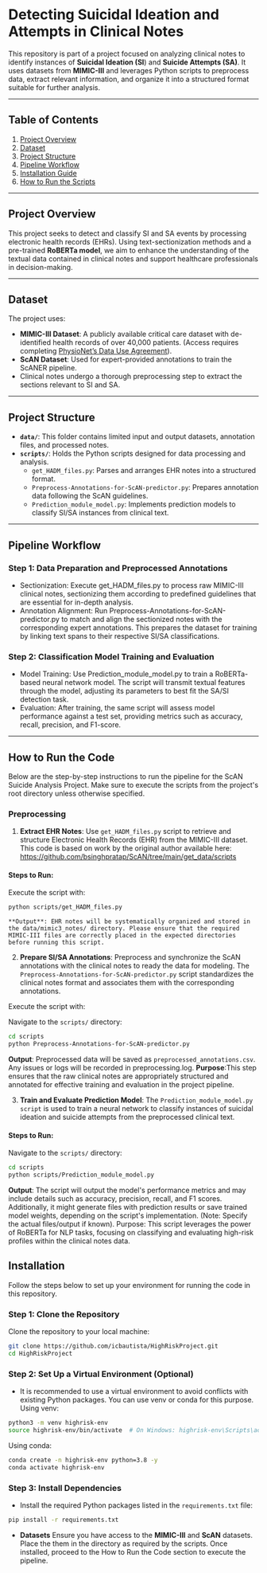 # Detecting Suicidal Ideation and Attempts in Clinical Notes

This repository is part of a project focused on analyzing clinical notes to identify instances of **Suicidal Ideation (SI**) and **Suicide Attempts (SA)**. It uses datasets from **MIMIC-III** and leverages Python scripts to preprocess data, extract relevant information, and organize it into a structured format suitable for further analysis.


---

## Table of Contents

1. [Project Overview](#project-overview)
2. [Dataset](#dataset)
3. [Project Structure](#project-structure)
4. [Pipeline Workflow](#pipeline-workflow)
5. [Installation Guide](#installation-guide)
6. [How to Run the Scripts](#how-to-run-the-scripts)
---

## Project Overview

This project seeks to detect and classify SI and SA events by processing electronic health records (EHRs). Using text-sectionization methods and a pre-trained **RoBERTa model**, we aim to enhance the understanding of the textual data contained in clinical notes and support healthcare professionals in decision-making.

---

## Dataset

The project uses:
- **MIMIC-III Dataset**: A publicly available critical care dataset with de-identified health records of over 40,000 patients. (Access requires completing [PhysioNet’s Data Use Agreement](https://physionet.org/policy/PhysioNetDataUseAgreement.html)).
- **ScAN Dataset**: Used for expert-provided annotations to train the ScANER pipeline.
- Clinical notes undergo a thorough preprocessing step to extract the sections relevant to SI and SA.

---

## Project Structure

- **`data/`**: This folder contains limited input and output datasets, annotation files, and processed notes.
- **`scripts/`**: Holds the Python scripts designed for data processing and analysis.
  - `get_HADM_files.py`: Parses and arranges EHR notes into a structured format.
  - `Preprocess-Annotations-for-ScAN-predictor.py`: Prepares annotation data following the ScAN guidelines.
  - `Prediction_module_model.py`: Implements prediction models to classify SI/SA instances from clinical text.

---

## Pipeline Workflow

### Step 1: Data Preparation and Preprocessed Annotations
- Sectionization: Execute get_HADM_files.py to process raw MIMIC-III clinical notes, sectionizing them according to predefined guidelines that are essential for in-depth analysis.
- Annotation Alignment: Run Preprocess-Annotations-for-ScAN-predictor.py to match and align the sectionized   notes with the corresponding expert annotations. This prepares the dataset for training by linking text spans to their respective SI/SA classifications.

### Step 2: Classification Model Training and Evaluation
- Model Training: Use Prediction_module_model.py to train a RoBERTa-based neural network model. The script will transmit textual features through the model, adjusting its parameters to best fit the SA/SI detection task.
- Evaluation: After training, the same script will assess model performance against a test set, providing metrics such as accuracy, recall, precision, and F1-score.

---

## How to Run the Code
Below are the step-by-step instructions to run the pipeline for the ScAN Suicide Analysis Project. Make sure to execute the scripts from the project's root directory unless otherwise specified.

### Preprocessing

1. **Extract EHR Notes**: Use `get_HADM_files.py` script to retrieve and structure Electronic Health Records (EHR) from the MIMIC-III dataset. This code is based on work by the original author available
	here: https://github.com/bsinghpratap/ScAN/tree/main/get_data/scripts

#### Steps to Run:

Execute the script with:
   ```bash
   python scripts/get_HADM_files.py
   ```

	**Output**: EHR notes will be systematically organized and stored in the data/mimic3_notes/ directory. Please ensure that the required MIMIC-III files are correctly placed in the expected directories before running this script.

2. **Prepare SI/SA Annotations**: Preprocess and synchronize the ScAN annotations with the clinical notes to ready the data for modeling. The `Preprocess-Annotations-for-ScAN-predictor.py` script standardizes the clinical notes format and associates them with the corresponding annotations.

Execute the script with:

   Navigate to the `scripts/` directory:
   ```bash
   cd scripts
   python Preprocess-Annotations-for-ScAN-predictor.py
   ```
   
   **Output**: Preprocessed data will be saved as `preprocessed_annotations.csv`. Any issues or logs will be recorded in preprocessing.log.
   **Purpose**:This step ensures that the raw clinical notes are appropriately structured and annotated for effective training and evaluation in the project pipeline.   
   
3. **Train and Evaluate Prediction Model**: The `Prediction_module_model.py script` is used to train a neural network to classify instances of suicidal ideation and suicide attempts from the preprocessed clinical text.

#### Steps to Run:
   Navigate to the `scripts/` directory:
   ```bash
   cd scripts
   python scripts/Prediction_module_model.py
   ```
   
   **Output**: The script will output the model's performance metrics and may include details such as accuracy, precision, recall, and F1 scores. Additionally, it might generate files with prediction results or save trained model weights, depending on the script's implementation. (Note: Specify the actual files/output if known). Purpose: This script leverages the power of RoBERTa for NLP tasks, focusing on classifying and evaluating high-risk profiles within the clinical notes data.
   
## Installation

Follow the steps below to set up your environment for running the code in this repository.

### Step 1: Clone the Repository

Clone the repository to your local machine:
```bash
git clone https://github.com/icbautista/HighRiskProject.git
cd HighRiskProject
```
### Step 2: Set Up a Virtual Environment (Optional)
- It is recommended to use a virtual environment to avoid conflicts with existing Python packages. You can use venv or conda for this purpose.
Using venv:
```bash
python3 -m venv highrisk-env
source highrisk-env/bin/activate  # On Windows: highrisk-env\Scripts\activate 
```
Using conda:
```bash
conda create -n highrisk-env python=3.8 -y
conda activate highrisk-env
```

### Step 3: Install Dependencies
- Install the required Python packages listed in the `requirements.txt` file:
```bash
pip install -r requirements.txt
```

- **Datasets**
Ensure you have access to the **MIMIC-III** and **ScAN** datasets. Place the them in the directory as required by the scripts.
Once installed, proceed to the How to Run the Code section to execute the pipeline.

